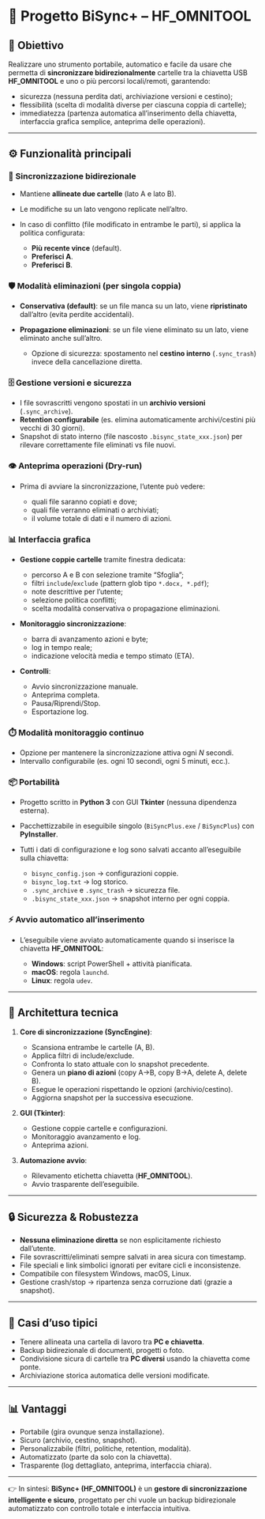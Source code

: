 # 📂 Progetto **BiSync+ – HF\_OMNITOOL**

## 🎯 Obiettivo

Realizzare uno strumento portabile, automatico e facile da usare che permetta di **sincronizzare bidirezionalmente** cartelle tra la chiavetta USB **HF\_OMNITOOL** e uno o più percorsi locali/remoti, garantendo:

* sicurezza (nessuna perdita dati, archiviazione versioni e cestino);
* flessibilità (scelta di modalità diverse per ciascuna coppia di cartelle);
* immediatezza (partenza automatica all’inserimento della chiavetta, interfaccia grafica semplice, anteprima delle operazioni).

---

## ⚙️ Funzionalità principali

### 🔁 Sincronizzazione bidirezionale

* Mantiene **allineate due cartelle** (lato A e lato B).
* Le modifiche su un lato vengono replicate nell’altro.
* In caso di conflitto (file modificato in entrambe le parti), si applica la politica configurata:

  * **Più recente vince** (default).
  * **Preferisci A**.
  * **Preferisci B**.

### 🛡️ Modalità eliminazioni (per singola coppia)

* **Conservativa (default)**: se un file manca su un lato, viene **ripristinato** dall’altro (evita perdite accidentali).
* **Propagazione eliminazioni**: se un file viene eliminato su un lato, viene eliminato anche sull’altro.

  * Opzione di sicurezza: spostamento nel **cestino interno** (`.sync_trash`) invece della cancellazione diretta.

### 🗄️ Gestione versioni e sicurezza

* I file sovrascritti vengono spostati in un **archivio versioni** (`.sync_archive`).
* **Retention configurabile** (es. elimina automaticamente archivi/cestini più vecchi di 30 giorni).
* Snapshot di stato interno (file nascosto `.bisync_state_xxx.json`) per rilevare correttamente file eliminati vs file nuovi.

### 👁️ Anteprima operazioni (Dry-run)

* Prima di avviare la sincronizzazione, l’utente può vedere:

  * quali file saranno copiati e dove;
  * quali file verranno eliminati o archiviati;
  * il volume totale di dati e il numero di azioni.

### 📊 Interfaccia grafica

* **Gestione coppie cartelle** tramite finestra dedicata:

  * percorso A e B con selezione tramite “Sfoglia”;
  * filtri `include`/`exclude` (pattern glob tipo `*.docx, *.pdf`);
  * note descrittive per l’utente;
  * selezione politica conflitti;
  * scelta modalità conservativa o propagazione eliminazioni.
* **Monitoraggio sincronizzazione**:

  * barra di avanzamento azioni e byte;
  * log in tempo reale;
  * indicazione velocità media e tempo stimato (ETA).
* **Controlli**:

  * Avvio sincronizzazione manuale.
  * Anteprima completa.
  * Pausa/Riprendi/Stop.
  * Esportazione log.

### ⏱️ Modalità monitoraggio continuo

* Opzione per mantenere la sincronizzazione attiva ogni *N* secondi.
* Intervallo configurabile (es. ogni 10 secondi, ogni 5 minuti, ecc.).

### 📦 Portabilità

* Progetto scritto in **Python 3** con GUI **Tkinter** (nessuna dipendenza esterna).
* Pacchettizzabile in eseguibile singolo (`BiSyncPlus.exe` / `BiSyncPlus`) con **PyInstaller**.
* Tutti i dati di configurazione e log sono salvati accanto all’eseguibile sulla chiavetta:

  * `bisync_config.json` → configurazioni coppie.
  * `bisync_log.txt` → log storico.
  * `.sync_archive` e `.sync_trash` → sicurezza file.
  * `.bisync_state_xxx.json` → snapshot interno per ogni coppia.

### ⚡ Avvio automatico all’inserimento

* L’eseguibile viene avviato automaticamente quando si inserisce la chiavetta **HF\_OMNITOOL**:

  * **Windows**: script PowerShell + attività pianificata.
  * **macOS**: regola `launchd`.
  * **Linux**: regola `udev`.

---

## 📐 Architettura tecnica

1. **Core di sincronizzazione (SyncEngine)**:

   * Scansiona entrambe le cartelle (A, B).
   * Applica filtri di include/exclude.
   * Confronta lo stato attuale con lo snapshot precedente.
   * Genera un **piano di azioni** (copy A→B, copy B→A, delete A, delete B).
   * Esegue le operazioni rispettando le opzioni (archivio/cestino).
   * Aggiorna snapshot per la successiva esecuzione.

2. **GUI (Tkinter)**:

   * Gestione coppie cartelle e configurazioni.
   * Monitoraggio avanzamento e log.
   * Anteprima azioni.

3. **Automazione avvio**:

   * Rilevamento etichetta chiavetta (**HF\_OMNITOOL**).
   * Avvio trasparente dell’eseguibile.

---

## 🔒 Sicurezza & Robustezza

* **Nessuna eliminazione diretta** se non esplicitamente richiesto dall’utente.
* File sovrascritti/eliminati sempre salvati in area sicura con timestamp.
* File speciali e link simbolici ignorati per evitare cicli e inconsistenze.
* Compatibile con filesystem Windows, macOS, Linux.
* Gestione crash/stop → ripartenza senza corruzione dati (grazie a snapshot).

---

## 🚀 Casi d’uso tipici

* Tenere allineata una cartella di lavoro tra **PC e chiavetta**.
* Backup bidirezionale di documenti, progetti o foto.
* Condivisione sicura di cartelle tra **PC diversi** usando la chiavetta come ponte.
* Archiviazione storica automatica delle versioni modificate.

---

## 📊 Vantaggi

* Portabile (gira ovunque senza installazione).
* Sicuro (archivio, cestino, snapshot).
* Personalizzabile (filtri, politiche, retention, modalità).
* Automatizzato (parte da solo con la chiavetta).
* Trasparente (log dettagliato, anteprima, interfaccia chiara).

---

👉 In sintesi: **BiSync+ (HF\_OMNITOOL)** è un **gestore di sincronizzazione intelligente e sicuro**, progettato per chi vuole un backup bidirezionale automatizzato con controllo totale e interfaccia intuitiva.
